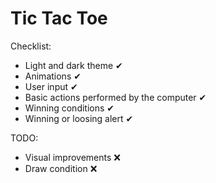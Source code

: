 # Tic Tac Toe

Checklist:
- Light and dark theme ✔
- Animations ✔
- User input ✔
- Basic actions performed by the computer ✔
- Winning conditions ✔
- Winning or loosing alert ✔

TODO:
- Visual improvements ❌
- Draw condition ❌
